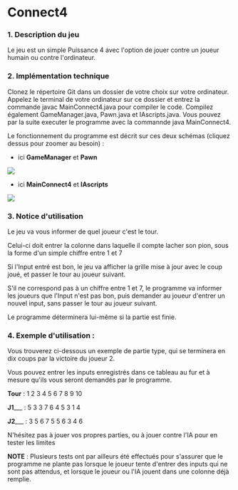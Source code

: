 # Connect4


### 1. Description du jeu

  Le jeu est un simple Puissance 4 avec l'option de jouer contre un joueur humain ou contre l'ordinateur.

### 2. Implémentation technique

  Clonez le répertoire Git dans un dossier de votre choix sur votre ordinateur. Appelez le terminal de votre ordinateur sur ce dossier et entrez la commande javac MainConnect4.java pour compiler le code. Compilez également GameManager.java, Pawn.java et IAscripts.java. Vous pouvez par la suite executer le programme avec la commannde java MainConnect4.
  
  Le fonctionnement du programme est décrit sur ces deux schémas (cliquez dessus pour zoomer au besoin) :
  
  - ici **GameManager** et **Pawn**
  
  ![](https://i.imgur.com/slGNBm2.png)
  
  - ici **MainConnect4** et **IAscripts** 
  
  ![](https://i.imgur.com/u1f5j9i.png)

### 3. Notice d'utilisation

  Le jeu va vous informer de quel joueur c'est le tour.
  
  Celui-ci doit entrer la colonne dans laquelle il compte lacher son pion, sous la forme d'un simple chiffre entre 1 et 7
  
  Si l'Input entré est bon, le jeu va afficher la grille mise à jour avec le coup joué, et passer le tour au joueur suivant.
  
  S'il ne correspond pas à un chiffre entre 1 et 7, le programme va informer les joueurs que l'Input n'est pas bon, puis demander
  au joueur d'entrer un nouvel input, sans passer le tour au joueur suivant.
  
  Le programme déterminera lui-même si la partie est finie.

### 4. Exemple d'utilisation :

  Vous trouverez ci-dessous un exemple de partie type, qui se terminera en dix coups par la victoire du joueur 2.
  
  Vous pouvez entrer les inputs enregistrés dans ce tableau au fur et à mesure qu'ils vous seront demandés par le programme.

  **Tour**  : 1 2 3 4 5 6 7 8 9 10
  
  **J1**___ : 5 3 3 7 6 4 5 3 1 4
  
  **J2**___ : 3 5 6 7 5 5 6 3 4 6
  
  
  N'hésitez pas à jouer vos propres parties, ou à jouer contre l'IA pour en tester les limites
  
  **NOTE** : Plusieurs tests ont par ailleurs été effectués pour s'assurer que le programme ne plante pas lorsque le joueur tente d'entrer des inputs qui ne sont pas attendus, et lorsque le joueur ou l'IA jouent dans une colonne déjà remplie.
  

